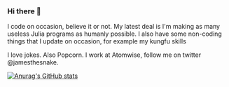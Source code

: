 ### Hi there 👋

<!--
**jamesthesnake/jamesthesnake** is a ✨ _special_ ✨ repository because its `README.md` (this file) appears on your GitHub profile.

Here are some ideas to get you started:

- 🔭 I’m currently working on ...
- 🌱 I’m currently learning ...
- 👯 I’m looking to collaborate on ...
- 🤔 I’m looking for help with ...
- 💬 Ask me about ...
- 📫 How to reach me: ...
- 😄 Pronouns: ...
- ⚡ Fun fact: ...
-->



I code on occasion, believe it or not. My latest deal is I'm making as many useless Julia programs as humanly possible. I also have some non-coding things that I update on occasion, for example my kungfu skills

I love jokes. Also Popcorn. I work at Atomwise, follow me on twitter @jamesthesnake. 

[![Anurag's GitHub stats](https://github-readme-stats.vercel.app/api?username=anuraghazra)](https://github.com/anuraghazra/github-readme-stats)

